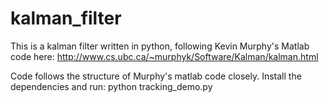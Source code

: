 # kalman_filter

This is a kalman filter written in python, following Kevin Murphy's Matlab code here: http://www.cs.ubc.ca/~murphyk/Software/Kalman/kalman.html

Code follows the structure of Murphy's matlab code closely. Install the dependencies and run: 
python tracking_demo.py 
